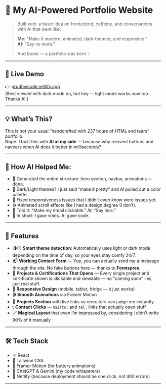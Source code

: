 # 🧠 My AI-Powered Portfolio Website

> Built with: a basic idea on frontedend, caffeine, and conversations with AI that went like:
>  
> **Me:** “Make it modern, animated, dark-themed, and responsive.”  
> **AI:** “Say no more.”  
>  
> And boom — a portfolio was born ✨

---

## 🔗 Live Demo

👉 [prudhvicode.netlify.app](https://koduruprudhviportfolio.netlify.app)  
(Best viewed with dark mode on, but hey — light mode works now too. Thanks AI.)

---

## 💡 What’s This?

This is not your usual “handcrafted with 237 hours of HTML and tears” portfolio.  
Nope. I built this with **AI at my side** — because why reinvent buttons and navbars when AI does it better in milliseconds?

---

## 🤖 How AI Helped Me:

- 🧱 Generated the entire structure: hero section, navbar, animations — done.
- 🌙 Dark/Light themes? I just said “make it pretty” and AI pulled out a color palette.
- 🎯 Fixed responsiveness issues that I didn’t even *know* were issues yet.
- ⚙️ Animated scroll effects like I had a design degree (I don’t).
- 🔗 Told it: “Make my email clickable.” AI: “Say less.”
- 🧠 In short: I gave vibes. AI gave code.

---

## 🚀 Features

- 🌗🕒 **Smart theme detection**: Automatically uses light or dark mode depending on the time of day, so your eyes stay comfy 24/7.
- 📬 **Working Contact Form** — Yup, you can actually send me a message through the site. No fake buttons here — thanks to **Formspree**.
- 🧾 **Projects & Certifications That Opens** — Every single project and certificate shown is clickable and viewable — no "coming soon" lies, just  real stuff.
- 📱 **Responsive Design** (mobile, tablet, fridge — it just works)
- 🎬 **Smooth Animations** via Framer Motion
- 💼 **Projects Section** with live links so recruiters can judge me instantly
- 📞 **Contact Clicks** — `mailto:` and `tel:` links that actually open stuff
- 🪄 **Magical Layout** that even I’m impressed by, considering I didn’t write 90% of it manually

---

## 🛠️ Tech Stack

- ⚛️ React
- 🎨 Tailwind CSS
- 🧈 Framer Motion (for buttery animations)
- 🧠 ChatGPT & Gemini (my code whisperers)
- 🚀 Netlify (because deployment should be one click, not 400 errors)

---


